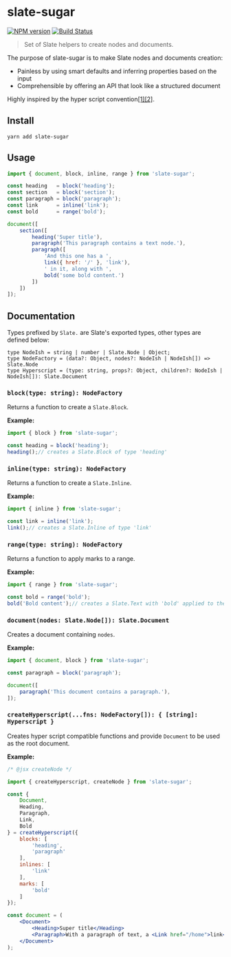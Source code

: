# slate-sugar

[![NPM version](https://badge.fury.io/js/slate-sugar.svg)](http://badge.fury.io/js/slate-sugar)
[![Build Status](https://travis-ci.org/GitbookIO/slate-sugar.png?branch=master)](https://travis-ci.org/GitbookIO/slate-sugar)

> Set of Slate helpers to create nodes and documents.

The purpose of slate-sugar is to make Slate nodes and documents creation:

* Painless by using smart defaults and inferring properties based on the input
* Comprehensible by offering an API that look like a structured document

Highly inspired by the hyper script convention[[1]](https://facebook.github.io/react/docs/react-without-jsx.html)[[2]](https://github.com/mlmorg/react-hyperscript).

## Install

```
yarn add slate-sugar
```

## Usage

```js
import { document, block, inline, range } from 'slate-sugar';

const heading   = block('heading');
const section   = block('section');
const paragraph = block('paragraph');
const link      = inline('link');
const bold      = range('bold');

document([
    section([
        heading('Super title'),
        paragraph('This paragraph contains a text node.'),
        paragraph([
            'And this one has a ',
            link({ href: '/' }, 'link'),
            ' in it, along with ',
            bold('some bold content.')
        ])
    ])
]);
```

## Documentation

Types prefixed by `Slate.` are Slate's exported types, other types are defined below:

```
type NodeIsh = string | number | Slate.Node | Object;
type NodeFactory = (data?: Object, nodes?: NodeIsh | NodeIsh[]) => Slate.Node
type Hyperscript = (type: string, props?: Object, children?: NodeIsh | NodeIsh[]): Slate.Document
```

### `block(type: string): NodeFactory`

Returns a function to create a `Slate.Block`.

**Example:**

```js
import { block } from 'slate-sugar';

const heading = block('heading');
heading();// creates a Slate.Block of type 'heading'
```

### `inline(type: string): NodeFactory`

Returns a function to create a `Slate.Inline`.

**Example:**

```js
import { inline } from 'slate-sugar';

const link = inline('link');
link();// creates a Slate.Inline of type 'link'
```

### `range(type: string): NodeFactory`

Returns a function to apply marks to a range.

**Example:**

```js
import { range } from 'slate-sugar';

const bold = range('bold');
bold('Bold content');// creates a Slate.Text with 'bold' applied to the range
```

### `document(nodes: Slate.Node[]): Slate.Document`

Creates a document containing `nodes`.

**Example:**

```js
import { document, block } from 'slate-sugar';

const paragraph = block('paragraph');

document([
    paragraph('This document contains a paragraph.'),
]);
```

### `createHyperscript(...fns: NodeFactory[]): { [string]: Hyperscript }`

Creates hyper script compatible functions and provide `Document` to be used as the root document.

**Example:**

```jsx harmony
/* @jsx createNode */

import { createHyperscript, createNode } from 'slate-sugar';

const {
    Document,
    Heading,
    Paragraph,
    Link,
    Bold
} = createHyperscript({
    blocks: [
        'heading',
        'paragraph'
    ],
    inlines: [
        'link'
    ],
    marks: [
        'bold'
    ]
});

const document = (
    <Document>
        <Heading>Super title</Heading>
        <Paragraph>With a paragraph of text, a <Link href="/home">link</Link> and some <Bold>bold content</Bold>.</Paragraph>
    </Document>
);
```
